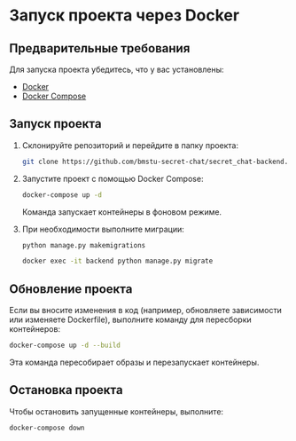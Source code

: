 # Запуск проекта через Docker

## Предварительные требования
Для запуска проекта убедитесь, что у вас установлены:
- [Docker](https://www.docker.com/get-started)
- [Docker Compose](https://docs.docker.com/compose/install/)

## Запуск проекта
1. Склонируйте репозиторий и перейдите в папку проекта:
   ```bash
   git clone https://github.com/bmstu-secret-chat/secret_chat-backend.git && cd secret_chat-backend/
   ```
   
2. Запустите проект с помощью Docker Compose:
   ```bash
   docker-compose up -d
   ```
   Команда запускает контейнеры в фоновом режиме.

3. При необходимости выполните миграции:
   ```bash
   python manage.py makemigrations
   ```
   ```bash
   docker exec -it backend python manage.py migrate
   ```

## Обновление проекта
Если вы вносите изменения в код (например, обновляете зависимости или изменяете Dockerfile), выполните команду для пересборки контейнеров:
   ```bash
   docker-compose up -d --build
   ```
Эта команда пересобирает образы и перезапускает контейнеры.

## Остановка проекта
Чтобы остановить запущенные контейнеры, выполните:
   ```bash
   docker-compose down
   ```
